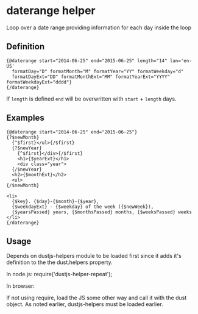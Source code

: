 # daterange helper 

Loop over a date range providing information for each day inside the loop

## Definition

```
{@daterange start="2014-06-25" end="2015-06-25" length="14" lan='en-US'
  formatDay="D" formatMonth="M" formatYear="YY" formatWeekday="d"
  formatDayExt="DD" formatMonthExt="MM" formatYearExt="YYYY" formatWeekdayExt="dddd"}
{/daterange}
```

If `length` is defined `end` will be overwritten with `start` + `length` days.

## Examples

```
{@daterange start="2014-06-25" end="2015-06-25"}
{?$newMonth}
  {^$first}</ul>{/$first}
  {?$newYear}
    {^$first}</div>{/$first}
    <h1>{$yearExt}</h1>
    <div class="year">
  {/$newYear}
  <h2>{$monthExt}</h2>
  <ul>
{/$newMonth}

<li>
  {$key}. {$day}-{$month}-{$year}, 
  {$weekdayExt} - {$weekday} of the week ({$newWeek}),
  {$yearsPassed} years, {$monthsPassed} months, {$weeksPassed} weeks
</li>
{/daterange}
```

## Usage
Depends on dustjs-helpers module to be loaded first since it adds it's definition to the
the dust.helpers property.

In node.js:
require('dustjs-helper-repeat');

In browser:

If not using require, load the JS some other way and call it with the dust object. As noted earlier,
dustjs-helpers must be loaded earlier.

